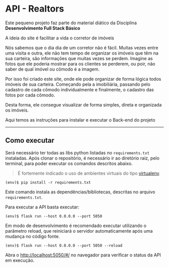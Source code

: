 # API - Realtors

Este pequeno projeto faz parte do material diático da Disciplina **Desenvolvimento Full Stack Básico** 

A ideia do site é facilitar a vida o corretor de imóveis

Nós sabemos que o dia dia de um corretor não é fácil. Muitas vezes entre uma visita e outra, ele não tem tempo de organizar os imóveis que têm na sua carteira, são informações que muitas vezes se perdem. Imagine as fotos que ele poderia mostrar para os clientes se perderem, ou poir, não saber de qual imóvel ou cômodo é a imagem.

Por isso foi criado este site, onde ele pode organizar de forma lógica todos imóveis de sua carteira. Começando pela a imobiliária, passando pelo cadastro de cada cômodo individualmente e finalmente, o cadastro das fotos por cada cômodo.

Desta forma, ele consegue visualizar de forma simples, direta e organizada os imóveis.

Aqui temos as instruções para instalar e executar o Back-end do projeto

---
## Como executar 


Será necessário ter todas as libs python listadas no `requirements.txt` instaladas.
Após clonar o repositório, é necessário ir ao diretório raiz, pelo terminal, para poder executar os comandos descritos abaixo.

> É fortemente indicado o uso de ambientes virtuais do tipo [virtualenv](https://virtualenv.pypa.io/en/latest/installation.html).

```
(env)$ pip install -r requirements.txt
```

Este comando instala as dependências/bibliotecas, descritas no arquivo `requirements.txt`.

Para executar a API  basta executar:

```
(env)$ flask run --host 0.0.0.0 --port 5050
```

Em modo de desenvolvimento é recomendado executar utilizando o parâmetro reload, que reiniciará o servidor
automaticamente após uma mudança no código fonte. 

```
(env)$ flask run --host 0.0.0.0 --port 5050 --reload
```

Abra o [http://localhost:5050/#/](http://localhost:5050/#/) no navegador para verificar o status da API em execução.

